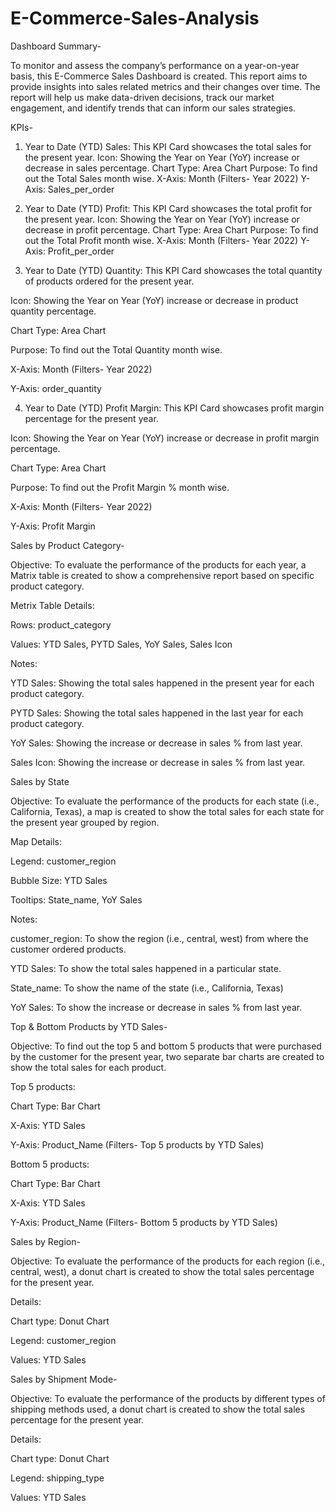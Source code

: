 # E-Commerce-Sales-Analysis

Dashboard Summary-

To monitor and assess the company’s performance on a year-on-year basis, this E-Commerce Sales Dashboard is created. This report aims to provide insights into sales related metrics and their changes over time. The report will help us make data-driven decisions, track our market engagement, and identify trends that can inform our sales strategies.

KPIs-

1. Year to Date (YTD) Sales: This KPI Card showcases the total sales for the present year. 
Icon: Showing the Year on Year (YoY) increase or decrease in sales percentage.
Chart Type: Area Chart
Purpose: To find out the Total Sales month wise.
X-Axis: Month (Filters- Year 2022)
Y-Axis: Sales_per_order

2. Year to Date (YTD) Profit: This KPI Card showcases the total profit for the present year.
Icon: Showing the Year on Year (YoY) increase or decrease in profit percentage.
Chart Type: Area Chart
Purpose: To find out the Total Profit month wise.
X-Axis: Month (Filters- Year 2022)
Y-Axis: Profit_per_order

3. Year to Date (YTD) Quantity: This KPI Card showcases the total quantity of products ordered for the present year.

Icon: Showing the Year on Year (YoY) increase or decrease in product quantity percentage.

Chart Type: Area Chart

Purpose: To find out the Total Quantity month wise.

X-Axis: Month (Filters- Year 2022)

Y-Axis: order_quantity

4. Year to Date (YTD) Profit Margin: This KPI Card showcases profit margin percentage for the present year.

Icon: Showing the Year on Year (YoY) increase or decrease in profit margin percentage.

Chart Type: Area Chart

Purpose: To find out the Profit Margin % month wise.

X-Axis: Month (Filters- Year 2022)

Y-Axis: Profit Margin


Sales by Product Category-

Objective: To evaluate the performance of the products for each year, a Matrix table is created to show a comprehensive report based on specific product category.

Metrix Table Details:

Rows: product_category

Values: YTD Sales, PYTD Sales, YoY Sales, Sales Icon

Notes:

YTD Sales: Showing the total sales happened in the present year for each product category.

PYTD Sales: Showing the total sales happened in the last year for each product category.

YoY Sales: Showing the increase or decrease in sales % from last year.

Sales Icon: Showing the increase or decrease in sales % from last year.


Sales by State

Objective: To evaluate the performance of the products for each state (i.e., California, Texas), a map is created to show the total sales for each state for the present year grouped by region.

Map Details:

Legend: customer_region

Bubble Size: YTD Sales

Tooltips: State_name, YoY Sales

Notes:

customer_region: To show the region (i.e., central, west) from where the customer ordered products.

YTD Sales: To show the total sales happened in a particular state.

State_name: To show the name of the state (i.e., California, Texas)

YoY Sales: To show the increase or decrease in sales % from last year.


Top & Bottom Products by YTD Sales-

Objective: To find out the top 5 and bottom 5 products that were purchased by the customer for the present year, two separate bar charts are created to show the total sales for each product.

Top 5 products: 

Chart Type: Bar Chart

X-Axis: YTD Sales

Y-Axis: Product_Name (Filters- Top 5 products by YTD Sales)

Bottom 5 products: 

Chart Type: Bar Chart

X-Axis: YTD Sales

Y-Axis: Product_Name (Filters- Bottom 5 products by YTD Sales)


Sales by Region-

Objective: To evaluate the performance of the products for each region (i.e., central, west), a donut chart is created to show the total sales percentage for the present year.

Details:

Chart type: Donut Chart

Legend: customer_region

Values: YTD Sales


Sales by Shipment Mode-

Objective: To evaluate the performance of the products by different types of shipping methods used, a donut chart is created to show the total sales percentage for the present year.

Details:

Chart type: Donut Chart

Legend: shipping_type

Values: YTD Sales
